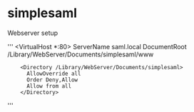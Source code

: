 simplesaml
==========
Webserver setup

'''
<VirtualHost *:80>
        ServerName saml.local
        DocumentRoot /Library/WebServer/Documents/simplesaml/www

        <Directory /Library/WebServer/Documents/simplesaml>
          AllowOverride all
          Order Deny,Allow
          Allow from all
        </Directory>
</VirtualHost>
'''
